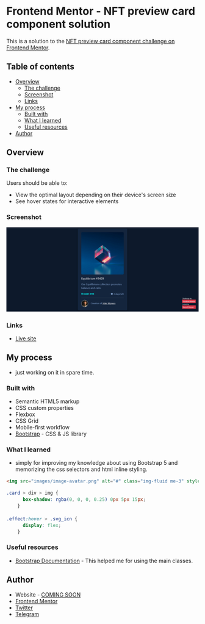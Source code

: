 # Frontend Mentor - NFT preview card component solution

This is a solution to the [NFT preview card component challenge on Frontend Mentor](https://www.frontendmentor.io/challenges/nft-preview-card-component-SbdUL_w0U).

## Table of contents

- [Overview](#overview)
  - [The challenge](#the-challenge)
  - [Screenshot](#screenshot)
  - [Links](#links)
- [My process](#my-process)
  - [Built with](#built-with)
  - [What I learned](#what-i-learned)
  - [Useful resources](#useful-resources)
- [Author](#author)

<!-- **Note: Delete this note and update the table of contents based on what sections you keep.** -->

## Overview

### The challenge

Users should be able to:

- View the optimal layout depending on their device's screen size
- See hover states for interactive elements

### Screenshot

![screenshot of the solution](images/screenshot.png)

### Links

- [Live site](https://joe-hsn.github.io/NFT-preview-card-component/)

## My process

- just working on it in spare time.

### Built with

- Semantic HTML5 markup
- CSS custom properties
- Flexbox
- CSS Grid
- Mobile-first workflow
- [Bootstrap](https://getbootstrap.com/) - CSS & JS library

### What I learned

- simply for improving my knowledge about using Bootstrap 5 and memorizing the css selectors and html inline styling.

```html
<img src="images/image-avatar.png" alt="#" class="img-fluid me-3" style="width: 3rem; border: 1.5px solid #fff; border-radius: 50%;">
```

```css
.card > div > img {
      box-shadow: rgba(0, 0, 0, 0.25) 0px 5px 15px;
    }

.effect:hover > .svg_icn {
      display: flex;
    }
```

### Useful resources

- [Bootstrap Documentation](https://getbootstrap.com/docs/5.1/getting-started/introduction/) - This helped me for using the main classes.

## Author

- Website - [COMING SOON](#COMINGSOON)
- [Frontend Mentor](https://www.frontendmentor.io/profile/Joe-Hsn)
- [Twitter](https://www.twitter.com/Jo_Hsn)
- [Telegram](https://t.me/Joe_Hsn)

